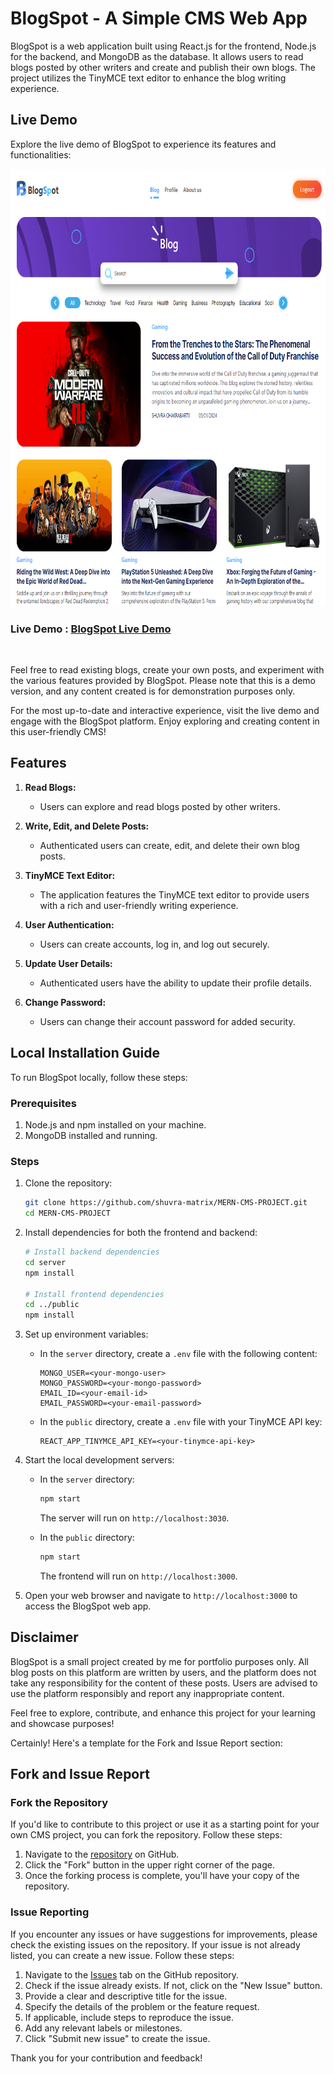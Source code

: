 # BlogSpot - A Simple CMS Web App

BlogSpot is a web application built using React.js for the frontend, Node.js for the backend, and MongoDB as the database. It allows users to read blogs posted by other writers and create and publish their own blogs. The project utilizes the TinyMCE text editor to enhance the blog writing experience.

## Live Demo

Explore the live demo of BlogSpot to experience its features and functionalities:

<img src="https://github.com/shuvra-matrix/images/blob/main/Screenshot%202024-01-09%20030449.png?raw=true" att="blogpostimage" width="100%" height="700px">

<br>

### Live Demo : [BlogSpot Live Demo](https://publicblogspot.netlify.app/)

<br>

Feel free to read existing blogs, create your own posts, and experiment with the various features provided by BlogSpot. Please note that this is a demo version, and any content created is for demonstration purposes only.

For the most up-to-date and interactive experience, visit the live demo and engage with the BlogSpot platform. Enjoy exploring and creating content in this user-friendly CMS!

## Features

1. **Read Blogs:**

   - Users can explore and read blogs posted by other writers.

2. **Write, Edit, and Delete Posts:**

   - Authenticated users can create, edit, and delete their own blog posts.

3. **TinyMCE Text Editor:**

   - The application features the TinyMCE text editor to provide users with a rich and user-friendly writing experience.

4. **User Authentication:**

   - Users can create accounts, log in, and log out securely.

5. **Update User Details:**

   - Authenticated users have the ability to update their profile details.

6. **Change Password:**
   - Users can change their account password for added security.

## Local Installation Guide

To run BlogSpot locally, follow these steps:

### Prerequisites

1. Node.js and npm installed on your machine.
2. MongoDB installed and running.

### Steps

1. Clone the repository:

   ```bash
   git clone https://github.com/shuvra-matrix/MERN-CMS-PROJECT.git
   cd MERN-CMS-PROJECT
   ```

2. Install dependencies for both the frontend and backend:

   ```bash
   # Install backend dependencies
   cd server
   npm install

   # Install frontend dependencies
   cd ../public
   npm install
   ```

3. Set up environment variables:

   - In the `server` directory, create a `.env` file with the following content:

     ```
     MONGO_USER=<your-mongo-user>
     MONGO_PASSWORD=<your-mongo-password>
     EMAIL_ID=<your-email-id>
     EMAIL_PASSWORD=<your-email-password>
     ```

   - In the `public` directory, create a `.env` file with your TinyMCE API key:

     ```
     REACT_APP_TINYMCE_API_KEY=<your-tinymce-api-key>
     ```

4. Start the local development servers:

   - In the `server` directory:

     ```bash
     npm start
     ```

     The server will run on `http://localhost:3030`.

   - In the `public` directory:

     ```bash
     npm start
     ```

     The frontend will run on `http://localhost:3000`.

5. Open your web browser and navigate to `http://localhost:3000` to access the BlogSpot web app.

## Disclaimer

BlogSpot is a small project created by me for portfolio purposes only. All blog posts on this platform are written by users, and the platform does not take any responsibility for the content of these posts. Users are advised to use the platform responsibly and report any inappropriate content.

Feel free to explore, contribute, and enhance this project for your learning and showcase purposes!

Certainly! Here's a template for the Fork and Issue Report section:

## Fork and Issue Report

### Fork the Repository

If you'd like to contribute to this project or use it as a starting point for your own CMS project, you can fork the repository. Follow these steps:

1. Navigate to the [repository](https://github.com/shuvra-matrix/MERN-CMS-PROJECT) on GitHub.
2. Click the "Fork" button in the upper right corner of the page.
3. Once the forking process is complete, you'll have your copy of the repository.

### Issue Reporting

If you encounter any issues or have suggestions for improvements, please check the existing issues on the repository. If your issue is not already listed, you can create a new issue. Follow these steps:

1. Navigate to the [Issues](https://github.com/shuvra-matrix/MERN-CMS-PROJECT/issues) tab on the GitHub repository.
2. Check if the issue already exists. If not, click on the "New Issue" button.
3. Provide a clear and descriptive title for the issue.
4. Specify the details of the problem or the feature request.
5. If applicable, include steps to reproduce the issue.
6. Add any relevant labels or milestones.
7. Click "Submit new issue" to create the issue.

Thank you for your contribution and feedback!
